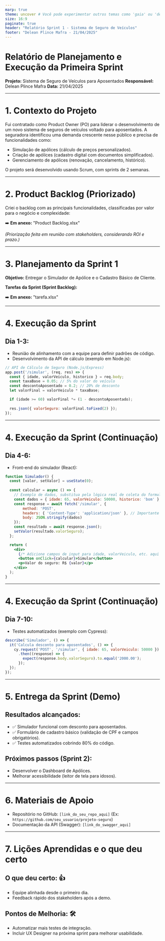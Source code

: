 ```yaml
---
marp: true
theme: uncover # Você pode experimentar outros temas como 'gaia' ou 'default'
size: 16:9
paginate: true
header: "Relatório Sprint 1 - Sistema de Seguro de Veículos"
footer: "Delean Plince Mafra - 21/04/2025"
---
```


<!-- _class: lead -->
<!-- _header: "" -->
<!-- _footer: "" -->
# Relatório de Planejamento e Execução da Primeira Sprint

**Projeto:** Sistema de Seguro de Veículos para Aposentados
**Responsável:** Delean Plince Mafra
**Data:** 21/04/2025

---

# 1. Contexto do Projeto

Fui contratado como Product Owner (PO) para liderar o desenvolvimento de um novo sistema de seguros de veículos voltado para aposentados. A seguradora identificou uma demanda crescente nesse público e precisa de funcionalidades como:

*   Simulação de apólices (cálculo de preços personalizados).
*   Criação de apólices (cadastro digital com documentos simplificados).
*   Gerenciamento de apólices (renovação, cancelamento, histórico).

O projeto será desenvolvido usando Scrum, com sprints de 2 semanas.

---

# 2. Product Backlog (Priorizado)

Criei o backlog com as principais funcionalidades, classificadas por valor para o negócio e complexidade:

➡️ **Em anexo:** "Product Backlog.xlsx"

*(Priorização feita em reunião com stakeholders, considerando ROI e prazo.)*

---

# 3. Planejamento da Sprint 1

**Objetivo:** Entregar o Simulador de Apólice e o Cadastro Básico de Cliente.

**Tarefas da Sprint (Sprint Backlog):**

➡️ **Em anexo:** "tarefa.xlsx"

---

# 4. Execução da Sprint

## Dia 1-3:
*   Reunião de alinhamento com a equipe para definir padrões de código.
*   Desenvolvimento da API de cálculo (exemplo em Node.js):

```javascript
// API de Cálculo de Seguro (Node.js/Express)
app.post('/simular', (req, res) => {
  const { idade, valorVeiculo, historico } = req.body;
  const taxaBase = 0.05; // 5% do valor do veículo
  const descontoAposentado = 0.2; // 20% de desconto
  let valorFinal = valorVeiculo * taxaBase;

  if (idade >= 60) valorFinal *= (1 - descontoAposentado);
  
  res.json({ valorSeguro: valorFinal.toFixed(2) });
});
```

---

# 4. Execução da Sprint (Continuação)

## Dia 4-6:
*   Front-end do simulador (React):

```jsx
function Simulador() {
  const [valor, setValor] = useState(0);
  
  const calcular = async () => {
    // Exemplo de dados, substitua pela lógica real de coleta do formulário
    const dados = { idade: 65, valorVeiculo: 50000, historico: 'bom' }; 
    const response = await fetch('/simular', { 
        method: 'POST', 
        headers: { 'Content-Type': 'application/json' }, // Importante para o backend Express entender o JSON
        body: JSON.stringify(dados) 
    });
    const resultado = await response.json();
    setValor(resultado.valorSeguro);
  };

  return (
    <div>
      {/* Adicione campos de input para idade, valorVeiculo, etc. aqui */}
      <button onClick={calcular}>Simular</button>
      <p>Valor do seguro: R$ {valor}</p>
    </div>
  );
}
```

---

# 4. Execução da Sprint (Continuação)

## Dia 7-10:
*   Testes automatizados (exemplo com Cypress):

```javascript
describe('Simulador', () => {
  it('Calcula desconto para aposentados', () => {
    cy.request('POST', '/simular', { idade: 65, valorVeiculo: 50000 })
      .then((response) => {
        expect(response.body.valorSeguro).to.equal('2000.00');
      });
  });
});
```

---

# 5. Entrega da Sprint (Demo)

## Resultados alcançados:
*   ✅ Simulador funcional com desconto para aposentados.
*   ✅ Formulário de cadastro básico (validação de CPF e campos obrigatórios).
*   ✅ Testes automatizados cobrindo 80% do código.

## Próximos passos (Sprint 2):
*   Desenvolver o Dashboard de Apólices.
*   Melhorar acessibilidade (leitor de tela para idosos).

---

# 6. Materiais de Apoio

*   Repositório no GitHub: `[link_do_seu_repo_aqui]` (Ex: `https://github.com/seu_usuario/projeto-seguro`)
*   Documentação da API (Swagger): `[link_do_swagger_aqui]`

---

# 7. Lições Aprendidas e o que deu certo

## O que deu certo: 👍
*   Equipe alinhada desde o primeiro dia.
*   Feedback rápido dos stakeholders após a demo.

## Pontos de Melhoria: 🛠️
*   Automatizar mais testes de integração.
*   Incluir UX Designer na próxima sprint para melhorar usabilidade.

```
